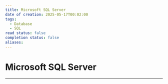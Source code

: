 ```yaml
---
title: Microsoft SQL Server
date of creation: 2025-05-17T00:02:00
tags:
  - Database
  - SQL
read status: false
completion status: false
aliases:
---
```

# Microsoft SQL Server
---
